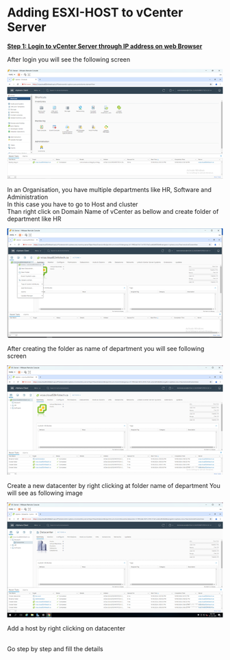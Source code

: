 # Adding ESXI-HOST to vCenter Server
<ins>**Step 1: Login to vCenter Server through IP address on web Browser**</ins>
<p>
After login you will see the following screen
  
![Picture1](https://github.com/gurpreet2828/VmwareProject_Images/blob/aa992f0ffd5052470c41f9d43ac337c2f0389d84/Picture1.png)

In an Organisation, you have multiple departments like HR, Software and Administration
<br>In this case you have to go to Host and cluster</br>
Than right click on Domain Name of vCenter as bellow and create folder of department like HR

![Picture2](https://github.com/gurpreet2828/VmwareProject_Images/blob/165b41c8accb8e847350d636ae514bd85d1edc71/Picture2.png)

After creating the folder as name of department you will see following screen

![Picture3](https://github.com/gurpreet2828/VmwareProject_Images/blob/dc70a7613bd6f310426f065c8f1a7ae74b604d60/Picture3.png)

Create a new datacenter by right clicking at folder name of department
You will see as following image

![Picture4](https://github.com/gurpreet2828/VmwareProject_Images/blob/dc70a7613bd6f310426f065c8f1a7ae74b604d60/Picture4.png)

Add a  host by right clicking on datacenter

<br>Go step by step and fill the details</br> 

</p>
